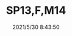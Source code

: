 ﻿---
layout: post 
title: SP13,F,M14
tags: SP13
categories: wire-harness
overview: 
series: 
part_number: 0512-1
thumb_img: 
small_img: static/202105/512-20210530.jpg
date: 2021/5/30 8:43:50
---



